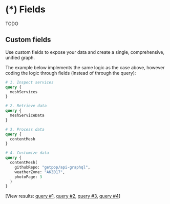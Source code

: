 # (*) Fields

TODO

## Custom fields

Use custom fields to expose your data and create a single, comprehensive, unified graph.

The example below implements the same logic as the case above, however coding the logic through fields (instead of through the query):

```graphql
# 1. Inspect services
query {
  meshServices
}

# 2. Retrieve data
query {
  meshServiceData
}

# 3. Process data
query {
  contentMesh
}

# 4. Customize data
query {
  contentMesh(
    githubRepo: "getpop/api-graphql",
    weatherZone: "AKZ017",
    photoPage: 3
  )
}
```

[View results: <a href="https://newapi.getpop.org/graphiql/?query=query%20%7B%0A%20%20meshServices%0A%7D">query #1</a>, <a href="https://newapi.getpop.org/graphiql/?query=query%20%7B%0A%20%20meshServiceData%0A%7D">query #2</a>, <a href="https://newapi.getpop.org/graphiql/?query=query%20%7B%0A%20%20contentMesh%0A%7D">query #3</a>, <a href="https://newapi.getpop.org/graphiql/?query=query%20%7B%0A%20%20contentMesh(%0A%20%20%20%20githubRepo%3A%20%22getpop%2Fapi-graphql%22%2C%0A%20%20%20%20weatherZone%3A%20%22AKZ017%22%2C%0A%20%20%20%20photoPage%3A%203%0A%20%20)%0A%7D">query #4</a>]

<!-- ::: details View PQL queries

```less
// 1. Inspect services
/?query=
  meshServices

// 2. Retrieve data
/?query=
  meshServiceData

// 3. Process data
/?query=
  contentMesh

// 4. Customize data
/?query=
  contentMesh(
    githubRepo: "getpop/api-graphql",
    weatherZone: AKZ017,
    photoPage: 3
  )@contentMesh
```

[View results: <a href="https://newapi.getpop.org/api/graphql/?query=meshServices">query #1</a>, <a href="https://newapi.getpop.org/api/graphql/?query=meshServiceData">query #2</a>, <a href="https://newapi.getpop.org/api/graphql/?query=contentMesh">query #3</a>, <a href="https://newapi.getpop.org/api/graphql/?query=contentMesh(githubRepo:%22getpop/api-graphql%22,weatherZone:AKZ017,photoPage:3)@contentMesh">query #4</a>]

::: -->
